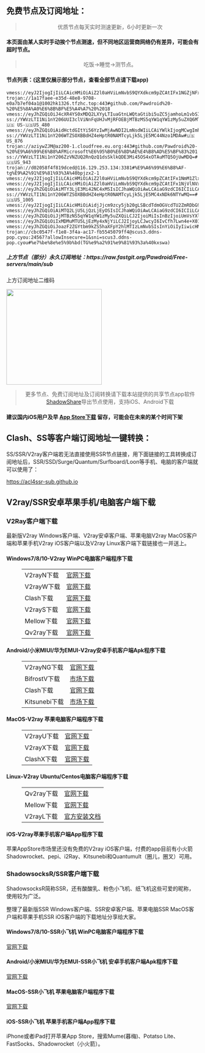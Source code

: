 
<h2>免费节点及订阅地址：</h2>
<blockquote>
<p style="text-align: center;">优质节点每天实时测速更新，6小时更新一次</p>
</blockquote>
<h4>本页面由某人实时手动挨个节点测速，但不同地区运营商网络仍有差异，可能会有超时节点。</h4>
<blockquote>
<p style="text-align: center;">吃饭->睡觉->测节点。</p>
</blockquote>
<h4>节点列表：(这里仅展示部分节点，查看全部节点请下载app)</h4>

```ss://YWVzLTEyOC1nY206c2hhZG93c29ja3NAMjEyLjEwMi41My43ODo0NDM=#%F0%9F%87%AC%F0%9F%87%A7_GB_%E8%8B%B1%E5%9B%BD
vmess://eyJ2IjogIjIiLCAicHMiOiAiZ2l0aHViLmNvbS9QYXdkcm9pZCAtIFx1NGZjNFx1N2Y1N1x1NjVhZiAgMjYiLCAiYWRkIjogIjkxLjI0My44Mi4xODciLCAicG9ydCI6ICIyMDAwNSIsICJpZCI6ICIyRjA5NDg0NS1FMkJELUVCRjctREVCNy05OTU5OTI0MzZGQUYiLCAiYWlkIjogIjAiLCAic2N5IjogImF1dG8iLCAibmV0IjogInRjcCIsICJ0eXBlIjogIm5vbmUiLCAiaG9zdCI6ICIiLCAicGF0aCI6ICIiLCAidGxzIjogInRscyIsICJzbmkiOiAiIn0=
trojan://1a17faee-e35d-48e8-9708-e0a7b7ef04a1@1002hk1326.tfzhc.top:443#github.com/Pawdroid%20-%20%E5%8A%A0%E6%8B%BF%E5%A4%A7%20%2018
vmess://eyJhZGQiOiJ4cXR4YS0xMDQ2LXYyLTIuaGtnLWQtaGtibi5uZC5jamhoLm1vbSIsInYiOiIyIiwicHMiOiJSZWxheV/wn4et8J+HsEhLLfCfh63wn4ewSEtfMjMzIiwicG9ydCI6ODg4LCJpZCI6ImNhYWM2Mjg1LTUxMWMtNGEwNy1iNmRiLWVkZmJkY2ZlMzg4OSIsImFpZCI6IjAiLCJuZXQiOiJ3cyIsInR5cGUiOiIiLCJob3N0IjoiZWRnZS5jamhoLm1vbSIsInBhdGgiOiIvamU1eDNwQk4xdmV6M05RdWROa0IiLCJ0bHMiOiJ0bHMifQ==
ss://YWVzLTI1Ni1nY206UUI3clViNnFqUHJvMjRFOEBjMTBzMS5qYW1qYW1zMy5uZXQ6MTY1MjI=#Relay_🇺🇸 US-🇺🇸US_480
vmess://eyJhZGQiOiAidHctdGItYi56YzIwMjAwNDI2LmNsdWIiLCAiYWlkIjogMCwgImhvc3QiOiAiIiwgImlkIjogIjY3YzUwZjZhLTgxNmQtMzU1NS04OWI0LTE5ZGQyOTYwOGY4YiIsICJuZXQiOiAidGNwIiwgInBhdGgiOiAiIiwgInBvcnQiOiAzOTk5OCwgInBzIjogImdpdGh1Yi5jb20vUGF3ZHJvaWQgLSBcdTUzZjBcdTZlN2VcdTc3MDFcdTY1YjBcdTdhZjlcdTVlMDJcdTRlMmRcdTUzNGVcdTc1MzVcdTRmZTEgNCIsICJ0bHMiOiAidGxzIiwgInR5cGUiOiAiYXV0byIsICJzZWN1cml0eSI6ICJhdXRvIiwgInNraXAtY2VydC12ZXJpZnkiOiB0cnVlLCAic25pIjogIiJ9
ss://YWVzLTI1Ni1nY206WTZSOXBBdHZ4eHptR0NAMTcyLjk5LjE5MC44Nzo1MDAw#🇺🇸US_876
trojan://aziywZJM@az200-1.cloudfree.eu.org:443#github.com/Pawdroid%20-%20%E9%A6%99%E6%B8%AFMicrosoft%E6%95%B0%E6%8D%AE%E4%B8%AD%E5%BF%83%201
ss://YWVzLTI1Ni1nY206ZzVNZUQ2RnQzQ1dsSklkQDE3Mi45OS4xOTAuMTQ5OjUwMDQ=#🇺🇸US_943
trojan://d02058f4f819dced@116.129.253.134:3381#%E9%A6%99%E6%B8%AF-tg%E9%A2%91%E9%81%93%3A%40bpjzx2-1
vmess://eyJ2IjogIjIiLCAicHMiOiAiZ2l0aHViLmNvbS9QYXdkcm9pZCAtIFx1NmM1Zlx1ODJjZlx1NzcwMVx1NWJiZlx1OGZjMVx1NWUwMlx1NzlmYlx1NTJhOCAzOSIsICJhZGQiOiAiMjIxLjEzMS4xNjUuNzIiLCAicG9ydCI6ICI5MDQxIiwgImlkIjogIjJjYzE1MzI2LWNkMGYtMzRkYS1iYmZiLWY4Y2RjOWI3MWViMiIsICJhaWQiOiAiMCIsICJzY3kiOiAiYXV0byIsICJuZXQiOiAidGNwIiwgInR5cGUiOiAibm9uZSIsICJob3N0IjogIiIsICJwYXRoIjogIiIsICJ0bHMiOiAiIiwgInNuaSI6ICIifQ==
vmess://eyJ2IjogIjIiLCAicHMiOiAiZ2l0aHViLmNvbS9QYXdkcm9pZCAtIFx1NjVlNVx1NjcyY1x1NGUxY1x1NGVhY0xpbm9kZVx1NjU3MFx1NjM2ZVx1NGUyZFx1NWZjMyAyNSIsICJhZGQiOiAiMTcyLjEwNS4yMzkuMjQxIiwgInBvcnQiOiAiNDQzIiwgInR5cGUiOiAidm1lc3MiLCAiaWQiOiAiMzcwNjE2MWYtM2VlMy00OGU1LWJmY2YtMGQ4NTZjYzZmMGFiIiwgImFpZCI6ICIwIiwgIm5ldCI6ICJ3cyIsICJwYXRoIjogIi9kb3duIiwgImhvc3QiOiAianMuYWRic2UueHl6IiwgInRscyI6ICJ0bHMifQ==
vmess://eyJhZGQiOiAiMTY3LjE3Mi42NC4xMSIsICJhaWQiOiAwLCAiaG9zdCI6ICIiLCAiaWQiOiAiNzZhMjc2YTItMGZjMy00YmZiLWNiMDAtNmNkMmE0MzA5Njc3IiwgIm5ldCI6ICJ0Y3AiLCAicGF0aCI6ICIiLCAicG9ydCI6IDEwMDg2LCAicHMiOiAiZ2l0aHViLmNvbS9QYXdkcm9pZCAtIFx1NjViMFx1NTJhMFx1NTc2MURpZ2l0YWxPY2Vhblx1NjU3MFx1NjM2ZVx1NGUyZFx1NWZjMyAyNCIsICJ0bHMiOiAiIiwgInR5cGUiOiAiYXV0byIsICJzZWN1cml0eSI6ICJhdXRvIiwgInNraXAtY2VydC12ZXJpZnkiOiB0cnVlLCAic25pIjogIiJ9
ss://YWVzLTI1Ni1nY206WTZSOXBBdHZ4eHptR0NAMTcyLjk5LjE5MC4xNDk6NTYwMQ==#🇺🇸US_1005
vmess://eyJ2IjogIjIiLCAicHMiOiAidjJjcm9zcy5jb20gLSBcdTdmOGVcdTU2ZmRDbG91ZEZsYXJlXHU4MjgyXHU3MGI5IDI5IiwgImFkZCI6ICIxNzIuNjQuMTUzLjIwMCIsICJwb3J0IjogIjQ0MyIsICJ0eXBlIjogIm5vbmUiLCAiaWQiOiAiYTgwMzBhZmQtODEyYS00YWZlLWE3NjYtOWM3NmZmM2VkZGQ0IiwgImFpZCI6ICIwIiwgIm5ldCI6ICJ3cyIsICJwYXRoIjogIi9kb25ndGFpd2FuZy5jb20iLCAiaG9zdCI6ICJsZzQuemh1amljbjIuY29tIiwgInRscyI6ICJ0bHMifQ==
vmess://eyJhZGQiOiAiMTQ2LjU5LjQzLjEyOSIsICJhaWQiOiAwLCAiaG9zdCI6ICIiLCAiaWQiOiAiNTRjNmM4MjMtNDk1Ny00YzZjLWIxMGMtMzU5YmM1MWY3Y2MzIiwgIm5ldCI6ICJ3cyIsICJwYXRoIjogIi9hNTRlMjg0Y2I2LyIsICJwb3J0IjogNDQzLCAicHMiOiAiZ2l0aHViLmNvbS9QYXdkcm9pZCAtIFx1NjMyYVx1NWEwMSAgMjciLCAidGxzIjogInRscyIsICJ0eXBlIjogImF1dG8iLCAic2VjdXJpdHkiOiAiYXV0byIsICJza2lwLWNlcnQtdmVyaWZ5IjogdHJ1ZSwgInNuaSI6ICIifQ==
vmess://eyJhZGQiOiJjMTBzNS5qYW1qYW1zMy5uZXQiLCJ2IjoiMiIsInBzIjoiUmVsYXlf8J+HqPCfh6YgQ0Et8J+HqPCfh6ZDQV8zNCIsInBvcnQiOjE2NTIyLCJpZCI6ImVlYTVkMjEyLWViYzktNGQ1ZS04NTBjLTRkMGQwODc4NmNkYyIsImFpZCI6IjAiLCJuZXQiOiJ0Y3AiLCJ0eXBlIjoiIiwiaG9zdCI6ImMxMHM1LmphbWphbXMzLm5ldCIsInBhdGgiOiIvIiwidGxzIjoiIn0=
vmess://eyJhZGQiOiIxMDMuMTU5LjEzMy4xNjYiLCJ2IjoyLCJwcyI6IvCfh7Lwn4e+X01ZX+mprOadpeilv+S6miIsInBvcnQiOjMxMzcyLCJpZCI6IjkxMjg2NGZjLTQxYzItNDRlMi1kY2RmLTBiMDFlZjk2MjM3ZSIsImFpZCI6MCwic2N5IjoiYXV0byIsIm5ldCI6InRjcCIsInR5cGUiOiIiLCJ0bHMiOiIifQ==
vmess://eyJhZGQiOiJoazF2ZGYtbm9kZS5haXFpY2hlMTIzLmNvbSIsInYiOiIyIiwicHMiOiJSZWxheV/wn4e68J+HuFVTLfCfh7rwn4e4VVNfMTA3MCIsInBvcnQiOjgxODksImlkIjoiYTkwNTk3YzEtYmFiMy00MjE3LWFkNmYtMDgzODY3NWM4NjM4IiwiYWlkIjoiMTAiLCJuZXQiOiJ0Y3AiLCJ0eXBlIjoiIiwiaG9zdCI6IiIsInBhdGgiOiIvIiwidGxzIjoidGxzIn0=
trojan://cbc0547f-f1e8-3f4a-ac17-fb5545079ff4@scus3.ddns-pop.cyou:24567?allowInsecure=1&sni=scus3.ddns-pop.cyou#%e7%be%8e%e5%9b%bd(TG%e9%a2%91%e9%81%93%3a%40kxswa)
```
<h5>上方节点（部分）永久订阅地址：https://raw.fastgit.org/Pawdroid/Free-servers/main/sub</h5>
<p>上方订阅地址二维码</p>
<img src='https://raw.fastgit.org/Pawdroid/Free-servers/main/sub.png' width=250 height=250>
<blockquote style='text-align: center;'>更多节点、免费订阅地址及订阅转换请下载本站提供的共享节点app软件<a href='https://shadowshare.v2cross.com'>ShadowShare</a>导出节点使用，支持iOS、Android下载</blockquote>
<h4>建议国内iOS用户及早 <a href='https://apps.apple.com/cn/app/shadowshare/id1612647259'>App Store下载</a> 留存，可能会在未来的某个时间下架</h4>

<div class="nv-content-wrap entry-content">
<h2>Clash、SS等客户端订阅地址一键转换：</h2>
<p>SS/SSR/V2ray客户端若无法直接使用SSR节点链接，用下面链接的工具转换成订阅地址后，SSR/SSD/Surge/Quantum/Surfboard/Loon等手机、电脑的客户端就可以使用了：</p>
<p><a href="https://acl4ssr-sub.github.io" target="_blank" rel="noreferrer noopener nofollow">https://acl4ssr-sub.github.io</a></p>
<h2>V2ray/SSR安卓苹果手机/电脑客户端下载</h2>
<h3>V2Ray客户端下载</h3>
<p>最新版V2ray Windows客户端、V2ray安卓客户端、苹果电脑V2ray MacOS客户端和苹果手机V2ray iOS客户端以及V2ray Linux客户端下载链接也一并送上。</p>
<h4>Windows7/8/10-<strong>V2ray WinPC电脑客户端</strong>程序下载</h4>
<figure class="wp-block-table alignwide is-style-stripes"><table><tbody><tr><td>V2rayN下载</td><td><a href="https://github.com/2dust/v2rayN/releases" target="_blank" rel="noreferrer noopener">官网下载</a></td></tr><tr><td>V2rayW下载</td><td><a href="https://github.com/Cenmrev/V2RayW/releases" target="_blank" rel="noreferrer noopener">官网下载</a></td></tr><tr><td>Clash下载</td><td><a href="https://github.com/Fndroid/clash_for_windows_pkg/releases" target="_blank" rel="noreferrer noopener">官网下载</a></td></tr><tr><td>V2rayS下载</td><td><a href="https://github.com/Shinlor/V2RayS/releases" target="_blank" rel="noreferrer noopener">官网下载</a></td></tr><tr><td>Mellow下载</td><td><a href="https://github.com/mellow-io/mellow/releases" target="_blank" rel="noreferrer noopener">官网下载</a></td></tr><tr><td>Qv2ray下载</td><td><a href="https://github.com/Qv2ray/Qv2ray" target="_blank" rel="noreferrer noopener">官网下载</a></td></tr></tbody></table></figure>
<h4><strong>Android/小米MIUI/华为EMUI-V2ray安卓手机客户端</strong>Apk程序下载</h4>
<figure class="wp-block-table alignwide is-style-stripes"><table><tbody><tr><td>V2rayNG下载</td><td><a href="https://github.com/2dust/v2rayNG/releases" target="_blank" rel="noreferrer noopener">官网下载</a></td></tr><tr><td>BifrostV下载</td><td><a rel="noreferrer noopener" href="https://www.appsapk.com/downloading/latest/com.github.dawndiy.bifrostv-0.6.8.apk" target="_blank">市场下载</a></td></tr><tr><td>Clash下载</td><td><a href="https://github.com/Kr328/ClashForAndroid/releases" target="_blank" rel="noreferrer noopener">官网下载</a></td></tr><tr><td>Kitsunebi下载</td><td><a rel="noreferrer noopener" href="https://apkpure.com/kitsunebi/fun.kitsunebi.kitsunebi4android" target="_blank">市场下载</a></td></tr></tbody></table></figure>
<h4><strong>MacOS-V2ray <strong>苹果电脑</strong>客户端</strong>程序下载</h4>
<figure class="wp-block-table alignwide is-style-stripes"><table><tbody><tr><td>V2rayU下载</td><td><a href="https://github.com/yanue/V2rayU/releases" target="_blank" rel="noreferrer noopener">官网下载</a></td></tr><tr><td>V2rayX下载</td><td><a href="https://github.com/Cenmrev/V2RayX/releases" target="_blank" rel="noreferrer noopener">官网下载</a></td></tr><tr><td>ClashX下载</td><td><a href="https://github.com/yichengchen/clashX/releases" target="_blank" rel="noreferrer noopener">官网下载</a></td></tr></tbody></table></figure>
<h4><strong>Linux</strong>–<strong>V2ray Ubuntu/Centos电脑客户端</strong>程序下载</h4>
<figure class="wp-block-table alignwide is-style-stripes"><table><tbody><tr><td>Qv2ray下载</td><td><a href="https://github.com/Qv2ray/Qv2ray" target="_blank" rel="noreferrer noopener">官网下载</a></td></tr><tr><td>Mellow下载</td><td><a href="https://github.com/mellow-io/mellow/releases" target="_blank" rel="noreferrer noopener">官网下载</a></td></tr><tr><td>V2rayL下载</td><td><a rel="noreferrer noopener" href="https://github.com/jiangxufeng/v2rayL" target="_blank">官方安装文档</a></td></tr></tbody></table></figure>
<h4>iOS-<strong>V2ray苹果<strong>手机客户端</strong>App程序</strong>下载</h4>
<p>苹果AppStore市场里还没有免费的V2ray iOS客户端，付费的app目前有小火箭Shadowrocket、pepi、i2Ray、Kitsunebi和Quantumult（圈儿，圈叉）可用。</p>
<h3>ShadowsocksR/SSR客户端下载</h3>
<p>ShadowsocksR简称SSR，还有酸酸乳、粉色小飞机、纸飞机这些可爱的昵称，使用较为广泛。</p>
<p>整理了最新版SSR Windows客户端、SSR安卓客户端、苹果电脑SSR MacOS客户端和苹果手机SSR iOS客户端的下载地址分享给大家。</p>
<h4><strong>Windows7/8/10-<strong>SSR小飞机 WinPC电脑客户端</strong>程序下载</strong></h4>
<p><a rel="noreferrer noopener" href="https://github.com/shadowsocksrr/shadowsocksr-csharp/releases" target="_blank">官网下载</a></p>
<h4><strong><strong>Android/小米MIUI/华为EMUI-SSR小飞机 安卓手机客户端</strong>Apk程序下载</strong></h4>
<p><a rel="noreferrer noopener" href="https://github.com/shadowsocksrr/shadowsocksr-android/releases" target="_blank">官网下载</a></p>
<h4><strong><strong>MacOS-SSR小飞机 苹果电脑客户端</strong>程序下载</strong></h4>
<p><a href="https://github.com/qinyuhang/ShadowsocksX-NG-R/releases" target="_blank" rel="noreferrer noopener">官网下载</a></p>
<h4><strong>iOS-<strong>SSR小飞机 苹果手机客户端App程序</strong></strong>下载</h4>
<p>iPhone或者iPad打开苹果App Store，搜索Mume(暮梅)、Potatso Lite、FastSocks、Shadowrocket（小火箭）。</p>
